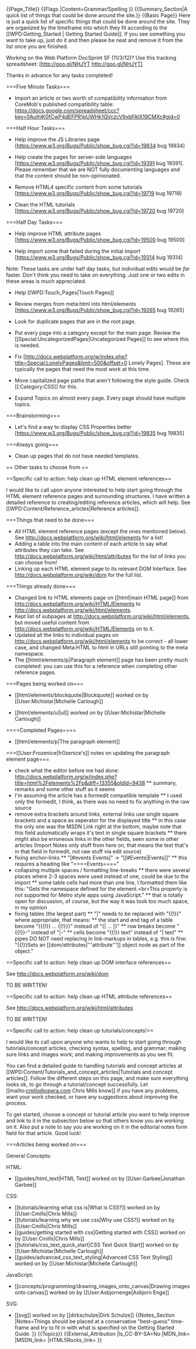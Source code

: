 {{Page_Title}}
{{Flags
|Content=Grammar/Spelling
}}
{{Summary_Section|A quick list of things that could be done around the site.}}
{{Basic Page}}
Here is just a quick list of specific things that could be done around the site.  They are organized by the timeframe into which they fit according to the [[WPD:Getting_Started | Getting Started Guide]].  If you see something you want to take up, just do it and then please be neat and remove it from the list once you are finished.

Working on the Web Platform DocSprint SF (11/3/12)? Use this tracking spreadsheet: [http://goo.gl/NHJYT http://goo.gl/NHJYT]

Thanks in advance for any tasks completed!  

===Five Minute Tasks===
* Import an article or two worth of compatibility information from CoreMob's published compatibility table: https://docs.google.com/spreadsheet/ccc?key=0AuIhlK0fCwP4dEFPR1pUWHk1QVczcV9xbFAtX19CMXc#gid=0

===Half Hour Tasks===

* Help improve the JS Libraries page [https://www.w3.org/Bugs/Public/show_bug.cgi?id=19834 bug 19834]

* Help create the pages for server-side languages [https://www.w3.org/Bugs/Public/show_bug.cgi?id=19391 bug 19391].  Please remember that we are NOT fully documenting languages and that the content should be non-opinionated.

* Remove HTML4 specific content from some tutorials [https://www.w3.org/Bugs/Public/show_bug.cgi?id=19719 bug 19719]

* Clean the HTML tutorials [https://www.w3.org/Bugs/Public/show_bug.cgi?id=19720 bug 19720]

===Half Day Tasks===

* Help improve HTML attribute pages [https://www.w3.org/Bugs/Public/show_bug.cgi?id=19500 bug 19500]

* Help import some that failed during the initial import [https://www.w3.org/Bugs/Public/show_bug.cgi?id=19314 bug 19314]

Note:  These tasks are under half day tasks, but individual edits would be *far* faster.  Don't think you need to take on everything.  Just one or two edits in these areas is much appreciated.

* Help [[WPD:Touch_Pages|Touch Pages]]

* Review merges from meta:html into html/elements [https://www.w3.org/Bugs/Public/show_bug.cgi?id=19265 bug 19265]

* Look for duplicate pages that are in the root page.

* Put every page into a category except for the main page.  Review the [[Special:UncategorizedPages|Uncategorized Pages]] to see where this is needed.

* Fix [http://docs.webplatform.org/w/index.php?title=Special:LonelyPages&limit=500&offset=0 Lonely Pages].  These are typically the pages that need the most work at this time.

* Move capitalized page paths that aren't following the style guide.  Check [[:Category:CSS]] for this.

* Expand Topics on almost every page.  Every page should have multiple topics.


===Brainstorming===

* Let's find a way to display CSS Properties better [https://www.w3.org/Bugs/Public/show_bug.cgi?id=19835 bug 19835]

===Always going===

* Clean up pages that do not have needed templates.


== Other tasks to choose from ==


==Specific call to action: help clean up HTML element references==

I would like to call upon anyone interested to help start going through the HTML element reference pages and surrounding structures.  I have written a detailed reference to creating/editing reference articles, which will help.  See [[WPD:Content/Reference_articles|Reference articles]].

===Things that need to be done===

* All HTML element reference pages (except the ones mentioned below).  See http://docs.webplatform.org/wiki/html/elements for a list!
* Adding a table into the main content of each article to say what attributes they can take.  See http://docs.webplatform.org/wiki/html/attributes for the list of links you can choose from!
* Linking up each HTML element page to its relevant DOM Interface.  See http://docs.webplatform.org/wiki/dom for the full list.

===Things already done===

* Changed link to HTML elements page on [[html|main HTML page]] from http://docs.webplatform.org/wiki/HTML/Elements to http://docs.webplatform.org/wiki/html/elements.
* Kept list of subpages at http://docs.webplatform.org/wiki/html/elements, but moved useful content from http://docs.webplatform.org/wiki/HTML/Elements on to it.
* Updated all the links to individual pages on http://docs.webplatform.org/wiki/html/elements to be correct - all lower case, and changed Meta:HTML to html in URLs still pointing to the meta namespace.
* The [[html/elements/p|Paragraph element]] page has been pretty much completed: you can use this for a reference when completing other reference pages.


===Pages being worked on===

* [[html/elements/blockquote|Blockquote]] worked on by [[User:Michistar|Michelle Carlough]]

* [[html/elements/ul|ul]] worked on by [[User:Michistar|Michelle Carlough]]

====Completed Pages====

* [[html/elements/p|The paragraph element]]


===[[User:Frozenice|fr0zenice's]] notes on updating the paragraph element page===
* check what the editor before me had done: http://docs.webplatform.org/w/index.php?title=html%2Felements%2Fp&diff=13355&oldid=9438
** summary, remarks and some other stuff as it seems
* I'm assuming the article has a formedit compatible template
** I used only the formedit, I think, as there was no need to fix anything in the raw source
* remove extra brackets around links, external links use single square brackets and a space as seperator for the displayed title
** in this case the only one was the MSDN Link right at the bottom, maybe note that this field automatically wraps it's text in single square brackets
** there might also be erroneous links in the other fields, seen some in other articles
(Import Notes only stuff from here on, that means the text that's in that field in formedit, not raw stuff via edit source)
* fixing anchor-links
** "<nowiki>[#events Events]</nowiki>" -> "<nowiki>[[#Events|Events]]</nowiki>"
** this requires a heading like "<nowiki>====Events====</nowiki>"
* collapsing multiple spaces / formatting line-breaks
** there were several places where 2-3 spaces were used instead of one, could be due to the import
** some table cells had more than one line, I formatted them like this: "Gets the namespace defined for the element.&lt;br&gt;This property is not supported for Metro style apps using JavaScript."
** that is totally open for discussion, of course, but the way it was took too much space, in my opinion
* fixing tables (the largest part)
** "|" needs to be replaced with "<nowiki>{{!}}</nowiki>" where appropriate, that means:
** the start and end tag of a table become "<nowiki>{{{!}} ... {{!}}}</nowiki>" instead of "<nowiki>{| ... |}</nowiki>"
** row breaks become "<nowiki>{{!}}-</nowiki>" instead of "<nowiki>|-</nowiki>"
** cells become "<nowiki>{{!}}</nowiki> text" instead of "| text"
** pipes DO NOT need replacing in link-markups in tables, e.g. this is fine: "<nowiki>{{!}}Sets an [[dom/attributes|'''attribute''']] object node as part of the object.</nowiki>"

==Specific call to action: help clean up DOM interface references==

See http://docs.webplatform.org/wiki/dom

<p class="note">TO BE WRITTEN!</p>

==Specific call to action: help clean up HTML attribute references==

See http://docs.webplatform.org/wiki/html/attributes

<p class="note">TO BE WRITTEN!</p>

==Specific call to action: help clean up tutorials/concepts!==

I would like to call upon anyone who wants to help to start going through tutorials/concept articles, checking syntax, spelling, and grammar; making sure links and images work; and making improvements as you see fit.

You can find a detailed guide to handling tutorials and concept articles at [[WPD:Content/Tutorials_and_concept_articles|Tutorials and concept articles]]. Follow the different steps on this page, and make sure everything looks ok, to go through a tutorial/concept successfully. Let [[mailto:cmills@opera.com Chris Mills know]] if you have any problems, want your work checked, or have any suggestions about improving the process.

To get started, choose a concept or tutorial article you want to help improve and link to it in the subsection below so that others know you are working on it. Also put a note to say you are working on it in the editorial notes form field for that article. Good luck!

===Articles being worked on===

General Concepts:

HTML:

* [[guides/html_text|HTML Text]] worked on by [[User:Garbee|Jonathan Garbee]]

CSS:

* [[tutorials/learning what css is|What is CSS?]] worked on by [[User:Cmills|Chris Mills]]
* [[tutorials/learning why we use css|Why use CSS?]] worked on by [[User:Cmills|Chris Mills]]
* [[guides/getting started with css|Getting started with CSS]] worked on by [[User:Cmills|Chris Mills]]
* [[tutorials/css_text_quick_start|CSS Text Quick Start]] worked on by [[User:Michistar|Michelle Carlough]]
* [[guides/advanced_css_text_styling|Advanced CSS Text Styling]] worked on by [[User:Michistar|Michelle Carlough]]

JavaScript:

* [[concepts/programming/drawing_images_onto_canvas|Drawing images onto canvas]] worked on by [[User:Asbjornenge|Asbjorn Enge]]

SVG:

* [[svg]] worked on by [[dirkschulze|Dirk Schulze]]
{{Notes_Section
|Notes=Things should be placed at a conservative "best-guess" time-frame and try to fit in with what is specified on the Getting Started Guide.
}}
{{Topics}}
{{External_Attribution
|Is_CC-BY-SA=No
|MDN_link=
|MSDN_link=
|HTML5Rocks_link=
}}